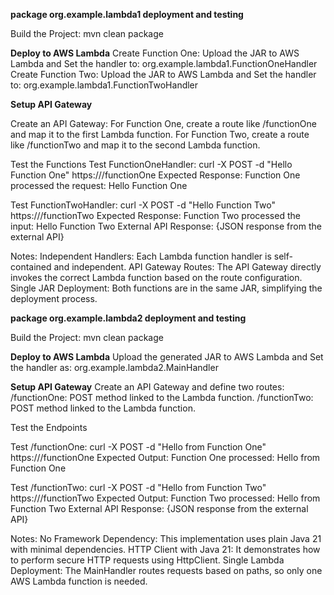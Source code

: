 **package org.example.lambda1 deployment and testing**

Build the Project: mvn clean package

**Deploy to AWS Lambda**
Create Function One: Upload the JAR to AWS Lambda and Set the handler to: org.example.lambda1.FunctionOneHandler
Create Function Two: Upload the JAR to AWS Lambda and Set the handler to: org.example.lambda1.FunctionTwoHandler

**Setup API Gateway**

Create an API Gateway:
For Function One, create a route like /functionOne and map it to the first Lambda function.
For Function Two, create a route like /functionTwo and map it to the second Lambda function.

Test the Functions
Test FunctionOneHandler: curl -X POST -d "Hello Function One" https://<api-gateway-endpoint>/functionOne
Expected Response: 
Function One processed the request: Hello Function One

Test FunctionTwoHandler: curl -X POST -d "Hello Function Two" https://<api-gateway-endpoint>/functionTwo
Expected Response:
Function Two processed the input: Hello Function Two
External API Response: {JSON response from the external API}

Notes:
Independent Handlers: Each Lambda function handler is self-contained and independent.
API Gateway Routes: The API Gateway directly invokes the correct Lambda function based on the route configuration.
Single JAR Deployment: Both functions are in the same JAR, simplifying the deployment process.


**package org.example.lambda2 deployment and testing**

Build the Project: mvn clean package

**Deploy to AWS Lambda**
Upload the generated JAR to AWS Lambda and Set the handler as: org.example.lambda2.MainHandler

**Setup API Gateway**
Create an API Gateway and define two routes:
/functionOne: POST method linked to the Lambda function.
/functionTwo: POST method linked to the Lambda function.

Test the Endpoints

Test /functionOne: curl -X POST -d "Hello from Function One" https://<api-gateway-endpoint>/functionOne
Expected Output: 
Function One processed: Hello from Function One

Test /functionTwo: curl -X POST -d "Hello from Function Two" https://<api-gateway-endpoint>/functionTwo
Expected Output: 
Function Two processed: Hello from Function Two
External API Response: {JSON response from the external API}

Notes:
No Framework Dependency: This implementation uses plain Java 21 with minimal dependencies.
HTTP Client with Java 21: It demonstrates how to perform secure HTTP requests using HttpClient.
Single Lambda Deployment: The MainHandler routes requests based on paths, so only one AWS Lambda function is needed.












